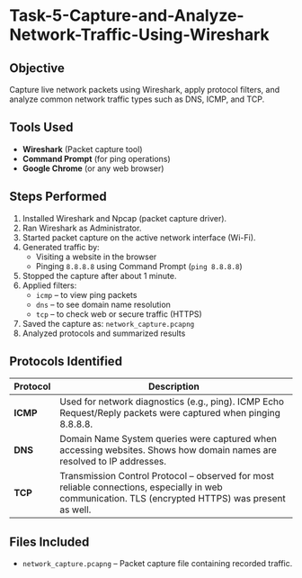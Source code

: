 # Task-5-Capture-and-Analyze-Network-Traffic-Using-Wireshark

##  Objective

Capture live network packets using Wireshark, apply protocol filters, and analyze common network traffic types such as DNS, ICMP, and TCP.

##  Tools Used

- **Wireshark** (Packet capture tool)
- **Command Prompt** (for ping operations)
- **Google Chrome** (or any web browser)

## Steps Performed

1. Installed Wireshark and Npcap (packet capture driver).
2. Ran Wireshark as Administrator.
3. Started packet capture on the active network interface (Wi-Fi).
4. Generated traffic by:
   - Visiting a website in the browser
   - Pinging `8.8.8.8` using Command Prompt (`ping 8.8.8.8`)
5. Stopped the capture after about 1 minute.
6. Applied filters:
   - `icmp` – to view ping packets
   - `dns` – to see domain name resolution
   - `tcp` – to check web or secure traffic (HTTPS)
7. Saved the capture as: `network_capture.pcapng`
8. Analyzed protocols and summarized results

## Protocols Identified

| Protocol | Description                                                                                                                                         |
|----------|-------------                                                                                                                                        |
| **ICMP** | Used for network diagnostics (e.g., ping). ICMP Echo Request/Reply packets were captured when pinging 8.8.8.8.                                      |
| **DNS**  | Domain Name System queries were captured when accessing websites. Shows how domain names are resolved to IP addresses.                              |
| **TCP**  | Transmission Control Protocol – observed for most reliable connections, especially in web communication. TLS (encrypted HTTPS) was present as well. |

##  Files Included

- `network_capture.pcapng` – Packet capture file containing recorded traffic.



